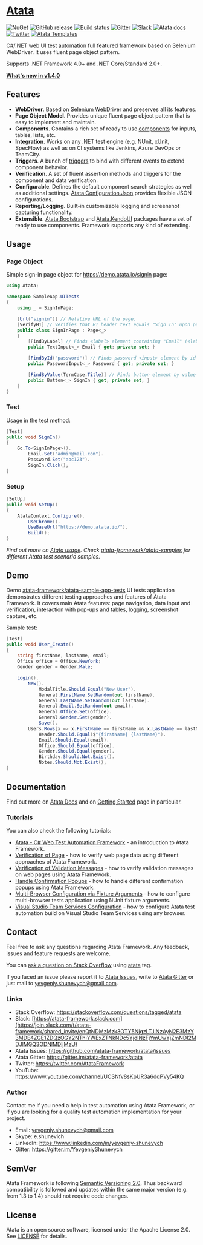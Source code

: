 # [Atata](https://atata.io)

[![NuGet](http://img.shields.io/nuget/v/Atata.svg?style=flat)](https://www.nuget.org/packages/Atata/)
[![GitHub release](https://img.shields.io/github/release/atata-framework/atata.svg)](https://github.com/atata-framework/atata/releases)
[![Build status](https://dev.azure.com/atata-framework/atata/_apis/build/status/atata-ci?branchName=master)](https://dev.azure.com/atata-framework/atata/_build/latest?definitionId=17&branchName=master)
[![Gitter](https://badges.gitter.im/atata-framework/atata.svg)](https://gitter.im/atata-framework/atata)
[![Slack](https://img.shields.io/badge/join-Slack-green.svg?colorB=4EB898)](https://join.slack.com/t/atata-framework/shared_invite/enQtNDMzMzk3OTY5NjgzLTJlNzAyN2E3MzY3MDE4ZGE1ZDQzOGY2NThiYWExZTNkNDc5YjdlNzFjYmUwYjZmNDI2MDJlMGQ3ODNlMDljMzU)
[![Atata docs](https://img.shields.io/badge/docs-Atata_Framework-orange.svg)](https://atata.io)
[![Twitter](https://img.shields.io/badge/follow-@AtataFramework-blue.svg)](https://twitter.com/AtataFramework)
[![Atata Templates](https://img.shields.io/badge/get-Atata_Templates-green.svg?color=4BC21F)](https://marketplace.visualstudio.com/items?itemName=YevgeniyShunevych.AtataTemplates)

C#/.NET web UI test automation full featured framework based on Selenium WebDriver.
It uses fluent page object pattern.

Supports .NET Framework 4.0+ and .NET Core/Standard 2.0+.

**[What's new in v1.4.0](https://atata.io/blog/2019/11/19/atata-1.4.0-released/)**

## Features

* **WebDriver**. Based on [Selenium WebDriver](https://github.com/SeleniumHQ/selenium) and preserves all its features.
* **Page Object Model**. Provides unique fluent page object pattern that is easy to implement and maintain.
* **Components**. Contains a rich set of ready to use [components](https://atata.io/components/) for inputs, tables, lists, etc.
* **Integration**. Works on any .NET test engine (e.g. NUnit, xUnit, SpecFlow) as well as on CI systems like Jenkins, Azure DevOps or TeamCity.
* **Triggers**. A bunch of [triggers](https://atata.io/triggers/) to bind with different events to extend component behavior.
* **Verification**. A set of fluent assertion methods and triggers for the component and data verification.
* **Configurable**. Defines the default component search strategies as well as additional settings. [Atata.Configuration.Json](https://github.com/atata-framework/atata-configuration-json) provides flexible JSON configurations.
* **Reporting/Logging**. Built-in customizable logging and screenshot capturing functionality.
* **Extensible**. [Atata.Bootstrap](https://github.com/atata-framework/atata-bootstrap) and [Atata.KendoUI](https://github.com/atata-framework/atata-kendoui) packages have a set of ready to use components. Framework supports any kind of extending.

## Usage

### Page Object

Simple sign-in page object for https://demo.atata.io/signin page:

```C#
using Atata;

namespace SampleApp.UITests
{
    using _ = SignInPage;

    [Url("signin")] // Relative URL of the page.
    [VerifyH1] // Verifies that H1 header text equals "Sign In" upon page object initialization.
    public class SignInPage : Page<_>
    {
        [FindByLabel] // Finds <label> element containing "Email" (<label for="email">Email</label>), then finds text <input> element by "id" that equals label's "for" attribute value.
        public TextInput<_> Email { get; private set; }

        [FindById("password")] // Finds password <input> element by id that equals "password" (<input id="password" type="password">).
        public PasswordInput<_> Password { get; private set; }

        [FindByValue(TermCase.Title)] // Finds button element by value that equals "Sign In" (<input value="Sign In" type="submit">).
        public Button<_> SignIn { get; private set; }
    }
}
```

### Test

Usage in the test method:

```C#
[Test]
public void SignIn()
{
    Go.To<SignInPage>().
        Email.Set("admin@mail.com").
        Password.Set("abc123").
        SignIn.Click();
}
```

### Setup

```C#
[SetUp]
public void SetUp()
{
    AtataContext.Configure().
        UseChrome().
        UseBaseUrl("https://demo.atata.io/").
        Build();
}
```

*Find out more on [Atata usage](https://atata.io/getting-started/#usage). Check [atata-framework/atata-samples](https://github.com/atata-framework/atata-samples) for different Atata test scenario samples.*

## Demo

Demo [atata-framework/atata-sample-app-tests](https://github.com/atata-framework/atata-sample-app-tests) UI tests application demonstrates different testing approaches and features of Atata Framework. It covers main Atata features: page navigation, data input and verification, interaction with pop-ups and tables, logging, screenshot capture, etc.

Sample test:

```C#
[Test]
public void User_Create()
{
    string firstName, lastName, email;
    Office office = Office.NewYork;
    Gender gender = Gender.Male;

    Login().
        New().
            ModalTitle.Should.Equal("New User").
            General.FirstName.SetRandom(out firstName).
            General.LastName.SetRandom(out lastName).
            General.Email.SetRandom(out email).
            General.Office.Set(office).
            General.Gender.Set(gender).
            Save().
        Users.Rows[x => x.FirstName == firstName && x.LastName == lastName && x.Email == email && x.Office == office].View().
            Header.Should.Equal($"{firstName} {lastName}").
            Email.Should.Equal(email).
            Office.Should.Equal(office).
            Gender.Should.Equal(gender).
            Birthday.Should.Not.Exist().
            Notes.Should.Not.Exist();
}
```

## Documentation

Find out more on [Atata Docs](https://atata.io) and on [Getting Started](https://atata.io/getting-started/) page in particular.

### Tutorials

You can also check the following tutorials:

* [Atata - C# Web Test Automation Framework](https://www.codeproject.com/Articles/1158365/Atata-New-Test-Automation-Framework) - an introduction to Atata Framework.
* [Verification of Page](https://atata.io/tutorials/verification-of-page/) - how to verify web page data using different approaches of Atata Framework.
* [Verification of Validation Messages](https://atata.io/tutorials/verification-of-validation-messages/) - how to verify validation messages on web pages using Atata Framework.
* [Handle Confirmation Popups](https://atata.io/tutorials/handle-confirmation-popups/) - how to handle different confirmation popups using Atata Framework.
* [Multi-Browser Configuration via Fixture Arguments](https://atata.io/tutorials/multi-browser-configuration-via-fixture-arguments/) - how to configure multi-browser tests application using NUnit fixture arguments.
* [Visual Studio Team Services Configuration](https://atata.io/tutorials/vs-team-services-configuration/) - how to configure Atata test automation build on Visual Studio Team Services using any browser.

## Contact

Feel free to ask any questions regarding Atata Framework. Any feedback, issues and feature requests are welcome.

You can [ask a question on Stack Overflow](https://stackoverflow.com/questions/ask?tags=atata) using [atata](https://stackoverflow.com/questions/tagged/atata) tag.

If you faced an issue please report it to [Atata Issues](https://github.com/atata-framework/atata/issues), write to [Atata Gitter](https://gitter.im/atata-framework/atata) or just mail to yevgeniy.shunevych@gmail.com.

### Links

* Stack Overflow: https://stackoverflow.com/questions/tagged/atata
* Slack: [https://atata-framework.slack.com](https://join.slack.com/t/atata-framework/shared_invite/enQtNDMzMzk3OTY5NjgzLTJlNzAyN2E3MzY3MDE4ZGE1ZDQzOGY2NThiYWExZTNkNDc5YjdlNzFjYmUwYjZmNDI2MDJlMGQ3ODNlMDljMzU)
* Atata Issues: https://github.com/atata-framework/atata/issues
* Atata Gitter: https://gitter.im/atata-framework/atata
* Twitter: https://twitter.com/AtataFramework
* YouTube: https://www.youtube.com/channel/UCSNfv8sKpUR3a6dqPVy54KQ

### Author

Contact me if you need a help in test automation using Atata Framework, or if you are looking for a quality test automation implementation for your project.

* Email: yevgeniy.shunevych@gmail.com
* Skype: e.shunevich
* LinkedIn: https://www.linkedin.com/in/yevgeniy-shunevych
* Gitter: https://gitter.im/YevgeniyShunevych

## SemVer

Atata Framework is following [Semantic Versioning 2.0](https://semver.org/).
Thus backward compatibility is followed and updates within the same major version
(e.g. from 1.3 to 1.4) should not require code changes.

## License

Atata is an open source software, licensed under the Apache License 2.0.
See [LICENSE](LICENSE) for details.